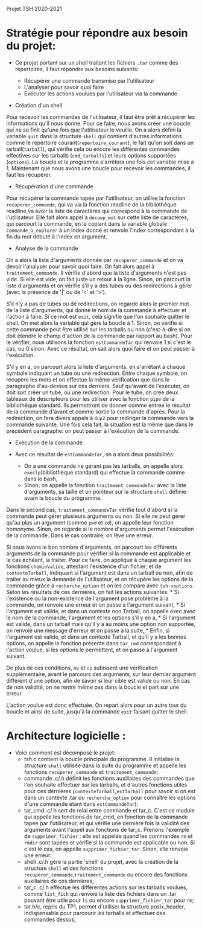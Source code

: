 Projet TSH 2020-2021
# Stratégie pour répondre aux besoin du projet:
* Ce projet portant sur un shell traitant les fichiers `.tar` comme des répertoires, il faut répondre aux besoins suivants:
	* Récupérer une commande transmise par l'utilisateur
	* L'analyser pour savoir quoi faire
	* Exécuter les actions voulues par l'utilisateur via la commande


* Création d'un shell

Pour recevoir les commandes de l'utilisateur, il faut être prêt à récupérer les informations qu'il nous donne. Pour ce faire, nous avons créer une boucle qui ne se finit qu'une fois que l'utilisateur le veuille. On a alors défini la variable `quit` dans la structure `shell` qui contient d'autres informations comme le répertoire courant(`repertoire_courant`), le fait qu'on soit dans un tarball(`tarball`), qui vérifie cela ou encore les différentes commandes effectives sur les tarballs (`cmd_tarballs`) et leurs options supportées (`options`). La boucle et le programme s'arrêtera une fois cet variable mise à 1. Maintenant que nous avons une boucle pour recevoir les commandes, il faut les récupérer.


* Récupération d'une commande

Pour récupérer la commande tapée par l'utilisateur, on utilise la fonction `recuperer_commande`, qui va via la fonction readline de la bibliothèque readline,va avoir la liste de caractères qui correspond à la commande de l'utilisateur. Elle fait alors appel à `decoup_mot` sur cette liste de caractères, qui parcourt la commande, en la copiant dans la variable globale `commande_a_explorer` à un index donné et renvoie l'index correspondant à la fin du mot débuté à l'index en argument.


* Analyse de la commande

On a alors la liste d'arguments donnée par `recuperer_commande` et on va devoir l'analyser pour savoir quoi faire. On fait alors appel à `traitement_commande`. Il vérifie d'abord que la liste d'arguments n'est pas vide. Si elle est vide, on fait juste un retour à la ligne. Sinon, on parcourt la liste d'arguments et on vérifie s'il y a des tubes ou des redirections à gérer (avec la présence de '|' ou de '<' et '>').

S'il n'y a pas de tubes ou de redirections, on regarde alors le premier mot de la liste d'arguments, qui donne le nom de la commande à effectuer et l'action à faire. Si ce mot est `exit`, cela signifie que l'on souhaite quitter le shell. On met alors la variable qui gère la boucle à 1. Sinon, on vérifie si cette commande peut être utilisé sur les tarballs ou non (c'est-à-dire si on doit étendre le champ d'action de la commande par rapport au bash). Pour le vérifier, nous utilisons la fonction `estCommandeTar` qui renvoie 1 si c'est le cas, ou 0 sinon. Avec ce résultat, on sait alors quoi faire et on peut passer à l'exécution.

S'il y en a, on parcourt alors la liste d'arguments, en s'arrêtant à chaque symbole indiquant un tube ou une redirection. Entre chaque symbole, on récupère les mots et on effectue la même vérification que dans le paragraphe d'au-dessus sur ces derniers. Sauf qu'avant de l'exécuter, on doit soit créer un tube, ou une redirection. Pour le tube, on crée deux tableaux de descripteurs pour les utiliser avec la fonction `pipe` de la bibliothèque standard. Ils permettront de donner comme entrée le résultat de la commande d'avant et comme sortie la commande d'après. Pour la redirection, on fera divers appels à `dup2` pour rediriger la commande vers la commande suivante. Une fois cela fait, la situation est la même que dans le précédent paragraphe: on peut passer à l'exécution de la commande.


* Exécution de la commande

* Avec ce résultat de `estCommandeTar`, on a alors deux possibilités:
	* On a une commande ne gérant pas les tarballs, on appelle alors `execlp`(bibliothèque standard) qui effectue la commande comme dans le bash,
	* Sinon, on appelle la fonction `traitement_commandeTar` avec la liste d'arguments, sa taille et un pointeur sur la structure `shell` définie avant la boucle du programme.

Dans le second cas, `traitement_commandeTar` vérifie tout d'abord si la commande peut gérer plusieurs arguments ou non. Si elle ne peut gérer qu'au plus un argument (comme `pwd` et `cd`), on appelle leur fonction homonyme. Sinon, on regarde si le nombre d'arguments permet l'exécution de la commande. Dans le cas contraire, on lève une erreur.

Si nous avons le bon nombre d'arguments, on parcourt les différents arguments de la commande pour vérifier si la commande est applicable et le cas échéant, la traiter. Pour ce faire, on applique à chaque argument les fonctions `cheminValide`, attestant l'existence d'un fichier, et de `contexteTarball`, indiquant si l'argument est dans un tarball ou non,
afin de traiter au mieux la demande de l'utilisateur, et on récupère les options de la commande grâce à `recherche_option` et on les compare avec `tsh->options`. Selon les résultats de ces dernières, on fait les actions suivantes:
	* Si l'existence ou la non-existence de l'argument pose problème à la commande, on renvoie une erreur et on passe à l'argument suivant,
	* Si l'argument est valide, et dans un contexte non Tarball, on appelle exec avec le nom de la commande, l'argument et les options s'il y en a,
	* Si l'argument est valide, dans un tarball mais qu'il y a au moins une option non supportée, on renvoie une message d'erreur et on passe à la suite,
	* Enfin, si l'argument est valide, et dans un contexte Tarball, et qu'il y a les bonnes options, on appelle la fonction présente dans `tar_cmd` correspondant à l'action voulue, si les options le permettent, et on passe à l'argument suivant.  

De plus de ces conditions, `mv` et `cp` subissent une vérification supplémentaire, avant le parcours des arguments, sur leur dernier argument différent d'une option, afin de savoir si leur cible est valide ou non. En cas de non validité, on ne rentre même pas dans la boucle et part sur une erreur.

L'action voulue est donc effectuée. On repart alors pour un autre tour du boucle et ainsi de suite, jusqu'à la commande `exit` faisant quitter le shell.


# Architecture logicielle :

* Voici comment est décomposé le projet:
	* tsh.c contient la boucle principale du programme. Il initialise la structure `shell` utilisée dans la suite du programme et appelle les fonctions `recuperer_commande` et `traitement_commande`;
	* commande .c/.h définit les fonctions auxiliaires des commandes que l'on souhaite effectuer sur les tarballs, et d'autres fonctions utiles pour ces dernières (`contexteTarball`,`estTarball` pour savoir si on est dans un contexte .tar ou `recherche_option` pour connaître les options d'une commande étant dans `estCommandeTar`);
	* tar_cmd .c/.h sert de relai entre commande et tar_c. C'est ce module qui appelle les fonctions de tar_cmd, en fonction de la commande tapée par l'utilisateur, et qui vérifie une dernière fois la validité des arguments avant l'appel aux fonctions de tar_c. Prenons l'exemple de `supprimer_fichier` : elle est appelée quand les commandes `rm` et `rmdir` sont tapées et vérifie si la commande est applicable ou non. Si c'est le cas, on appelle `supprimer_fichier_tar`. Sinon, elle renvoie une erreur.
	* shell .c/.h gère la partie 'shell' du projet, avec la création de la structure `shell` et des fonctions `recuperer_commande`,`traitement_commande` ou encore des fonctions auxiliaires de ces dernières,
	* tar_c .c/.h effectue les différentes actions sur les tarballs voulues, comme `list_fich` qui renvoie la liste des fichiers dans un .tar pouvant être utile pour `ls` ou encore `supprimer_fichier_tar` pour `rm`;
	* tar.h/c, repris du TP1, permet d'utiliser la structure posix_header, indispensable pour parcourir les tarballs et effectuer des commandes dessus;
